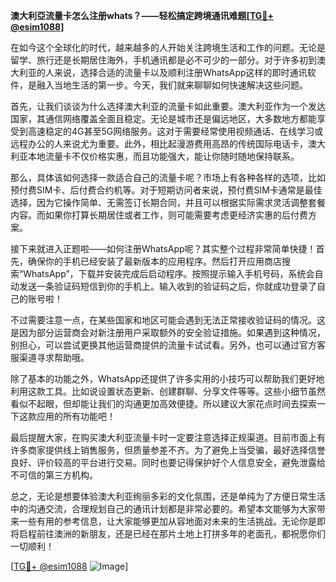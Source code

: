 **澳大利亞流量卡怎么注册whats？——轻松搞定跨境通讯难题[[TG💪+ @esim1088](https://t.me/s/esim1088)]**

在如今这个全球化的时代，越来越多的人开始关注跨境生活和工作的问题。无论是留学、旅行还是长期居住海外，手机通讯都是必不可少的一部分。对于许多初到澳大利亚的人来说，选择合适的流量卡以及顺利注册WhatsApp这样的即时通讯软件，是融入当地生活的第一步。今天，我们就来聊聊如何快速解决这些问题。

首先，让我们谈谈为什么选择澳大利亚的流量卡如此重要。澳大利亚作为一个发达国家，其通信网络覆盖全面且稳定。无论是城市还是偏远地区，大多数地方都能享受到高速稳定的4G甚至5G网络服务。这对于需要经常使用视频通话、在线学习或远程办公的人来说尤为重要。此外，相比起漫游费用高昂的传统国际电话卡，澳大利亚本地流量卡不仅价格实惠，而且功能强大，能让你随时随地保持联系。

那么，具体该如何选择一款适合自己的流量卡呢？市场上有各种各样的选项，比如预付费SIM卡、后付费合约机等。对于短期访问者来说，预付费SIM卡通常是最佳选择，因为它操作简单、无需签订长期合同，并且可以根据实际需求灵活调整套餐内容。而如果你打算长期居住或者工作，则可能需要考虑更经济实惠的后付费方案。

接下来就进入正题啦——如何注册WhatsApp呢？其实整个过程非常简单快捷！首先，确保你的手机已经安装了最新版本的应用程序。然后打开应用商店搜索“WhatsApp”，下载并安装完成后启动程序。按照提示输入手机号码，系统会自动发送一条验证码短信到你的手机上。输入收到的验证码之后，你就成功登录了自己的账号啦！

不过需要注意一点，在某些国家和地区可能会遇到无法正常接收验证码的情况。这是因为部分运营商会对新注册用户采取额外的安全验证措施。如果遇到这种情况，别担心，可以尝试更换其他运营商提供的流量卡试试看。另外，也可以通过官方客服渠道寻求帮助哦。

除了基本的功能之外，WhatsApp还提供了许多实用的小技巧可以帮助我们更好地利用这款工具。比如说设置状态更新、创建群聊、分享文件等等。这些小细节虽然看似不起眼，但却能让我们的沟通更加高效便捷。所以建议大家花点时间去探索一下这款应用的所有功能吧！

最后提醒大家，在购买澳大利亚流量卡时一定要注意选择正规渠道。目前市面上有许多商家提供线上销售服务，但质量参差不齐。为了避免上当受骗，最好选择信誉良好、评价较高的平台进行交易。同时也要记得保护好个人信息安全，避免泄露给不可信的第三方机构。

总之，无论是想要体验澳大利亚绚丽多彩的文化氛围，还是单纯为了方便日常生活中的沟通交流，合理规划自己的通讯计划都是非常必要的。希望本文能够为大家带来一些有用的参考信息，让大家能够更加从容地面对未来的生活挑战。无论你是即将启程前往澳洲的新朋友，还是已经在那片土地上打拼多年的老面孔，都祝愿你们一切顺利！

[[TG💪+ @esim1088](https://t.me/s/esim1088) ![Image](https://i.postimg.cc/4NQfJmqS/Snipaste-2025-05-13-00-14-12.png)]